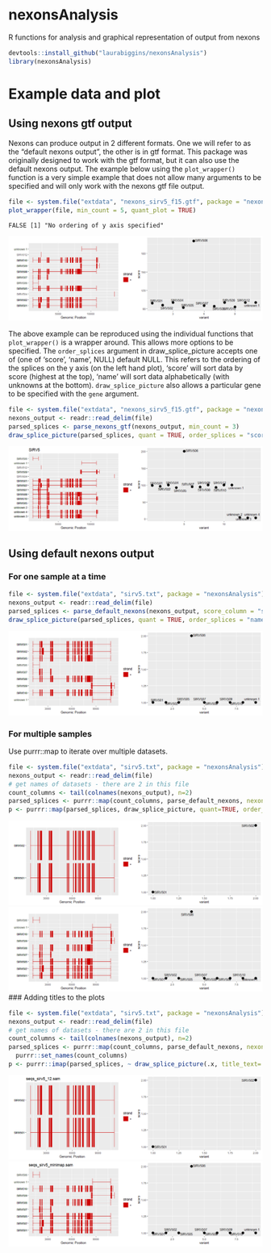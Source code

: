 # nexonsAnalysis

R functions for analysis and graphical representation of output from
nexons

``` r
devtools::install_github("laurabiggins/nexonsAnalysis")
library(nexonsAnalysis)
```

# Example data and plot

## Using nexons gtf output

Nexons can produce output in 2 different formats. One we will refer to
as the “default nexons output”, the other is in gtf format. This package
was originally designed to work with the gtf format, but it can also use
the default nexons output. The example below using the `plot_wrapper()`
function is a very simple example that does not allow many arguments to
be specified and will only work with the nexons gtf file output.

``` r
file <- system.file("extdata", "nexons_sirv5_f15.gtf", package = "nexonsAnalysis")
plot_wrapper(file, min_count = 5, quant_plot = TRUE)
```

    FALSE [1] "No ordering of y axis specified"

![](man/figures/README-unnamed-chunk-2-1.png)

The above example can be reproduced using the individual functions that
`plot_wrapper()` is a wrapper around. This allows more options to be
specified. The `order_splices` argument in draw_splice_picture accepts
one of (one of ‘score’, ‘name’, NULL) default NULL. This refers to the
ordering of the splices on the y axis (on the left hand plot), ‘score’
will sort data by score (highest at the top), ‘name’ will sort data
alphabetically (with unknowns at the bottom). `draw_splice_picture` also
allows a particular gene to be specified with the `gene` argument.

``` r
file <- system.file("extdata", "nexons_sirv5_f15.gtf", package = "nexonsAnalysis")
nexons_output <- readr::read_delim(file)
parsed_splices <- parse_nexons_gtf(nexons_output, min_count = 3)
draw_splice_picture(parsed_splices, quant = TRUE, order_splices = "score", gene="SIRV5")
```

![](man/figures/README-unnamed-chunk-3-1.png)

## Using default nexons output

### For one sample at a time

``` r
file <- system.file("extdata", "sirv5.txt", package = "nexonsAnalysis")
nexons_output <- readr::read_delim(file)
parsed_splices <- parse_default_nexons(nexons_output, score_column = "seqs_sirv5_minimap.sam")
draw_splice_picture(parsed_splices, quant = TRUE, order_splices = "name")
```

![](man/figures/README-unnamed-chunk-4-1.png)

### For multiple samples

Use purrr::map to iterate over multiple datasets.

``` r
file <- system.file("extdata", "sirv5.txt", package = "nexonsAnalysis")
nexons_output <- readr::read_delim(file)
# get names of datasets - there are 2 in this file
count_columns <- tail(colnames(nexons_output), n=2)
parsed_splices <- purrr::map(count_columns, parse_default_nexons, nexons_output=nexons_output)
p <- purrr::map(parsed_splices, draw_splice_picture, quant=TRUE, order_splices = "score")
```

![](man/figures/README-unnamed-chunk-5-1.png)![](man/figures/README-unnamed-chunk-5-2.png)
\### Adding titles to the plots

``` r
file <- system.file("extdata", "sirv5.txt", package = "nexonsAnalysis")
nexons_output <- readr::read_delim(file)
# get names of datasets - there are 2 in this file
count_columns <- tail(colnames(nexons_output), n=2)
parsed_splices <- purrr::map(count_columns, parse_default_nexons, nexons_output=nexons_output) |>
  purrr::set_names(count_columns)
p <- purrr::imap(parsed_splices, ~ draw_splice_picture(.x, title_text=.y, quant=TRUE, order_splices = "score"))
```

![](man/figures/README-unnamed-chunk-6-1.png)![](man/figures/README-unnamed-chunk-6-2.png)
